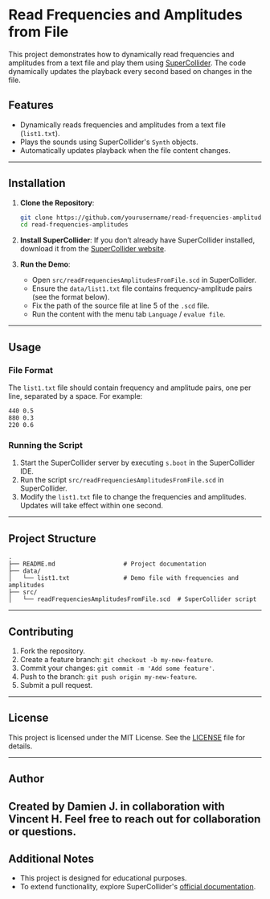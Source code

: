 # Read Frequencies and Amplitudes from File

This project demonstrates how to dynamically read frequencies and amplitudes from a text file and play them using [SuperCollider](https://supercollider.github.io/). The code dynamically updates the playback every second based on changes in the file.

## Features

- Dynamically reads frequencies and amplitudes from a text file (`list1.txt`).
- Plays the sounds using SuperCollider's `Synth` objects.
- Automatically updates playback when the file content changes.
 
---

## Installation

1. **Clone the Repository**:
   ```bash
   git clone https://github.com/yourusername/read-frequencies-amplitudes.git
   cd read-frequencies-amplitudes
   ```

2. **Install SuperCollider**:
   If you don’t already have SuperCollider installed, download it from the [SuperCollider website](https://supercollider.github.io/).

3. **Run the Demo**:
   - Open `src/readFrequenciesAmplitudesFromFile.scd` in SuperCollider.
   - Ensure the `data/list1.txt` file contains frequency-amplitude pairs (see the format below).
   - Fix the path of the source file at line 5 of the `.scd` file.
   - Run the content with the menu tab `Language` / `evalue file`.

---

## Usage

### File Format

The `list1.txt` file should contain frequency and amplitude pairs, one per line, separated by a space. For example:
```
440 0.5
880 0.3
220 0.6
```

### Running the Script

1. Start the SuperCollider server by executing `s.boot` in the SuperCollider IDE.
2. Run the script `src/readFrequenciesAmplitudesFromFile.scd` in SuperCollider.
3. Modify the `list1.txt` file to change the frequencies and amplitudes. Updates will take effect within one second.

---

## Project Structure

```plaintext
.
├── README.md                   # Project documentation
├── data/
│   └── list1.txt               # Demo file with frequencies and amplitudes
├── src/
│   └── readFrequenciesAmplitudesFromFile.scd  # SuperCollider script
```

---

## Contributing

1. Fork the repository.
2. Create a feature branch: `git checkout -b my-new-feature`.
3. Commit your changes: `git commit -m 'Add some feature'`.
4. Push to the branch: `git push origin my-new-feature`.
5. Submit a pull request.

---

## License

This project is licensed under the MIT License. See the [LICENSE](LICENSE) file for details.

---

## Author

Created by Damien J. in collaboration with Vincent H. Feel free to reach out for collaboration or questions.
---

## Additional Notes

- This project is designed for educational purposes.
- To extend functionality, explore SuperCollider's [official documentation](https://doc.sccode.org/).
